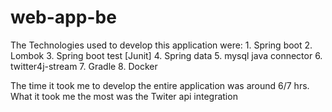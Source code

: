 # web-app-be

  The Technologies used to develop this application were:
    1. Spring boot
    2. Lombok
    3. Spring boot test [Junit]
    4. Spring data
    5. mysql java connector
    6. twitter4j-stream
    7. Gradle
    8. Docker
  
   The time it took me to develop the entire application was around 6/7 hrs. What it took me the most was 
     the Twiter api integration
